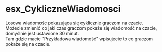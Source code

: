 # esx_CykliczneWiadomosci
Losowa wiadomośc pokazująca się cyklicznie graczom na czacie.</br>
Możecie zmienić co jaki czas graczom pokaże się wiadomość na czacie, domyślnie jest ustawione 30 minut.</br>
Tam gdzie macie "Przykładowa wiadomość" wpisujecie to co graczom pokaże się na czacie. </br>

